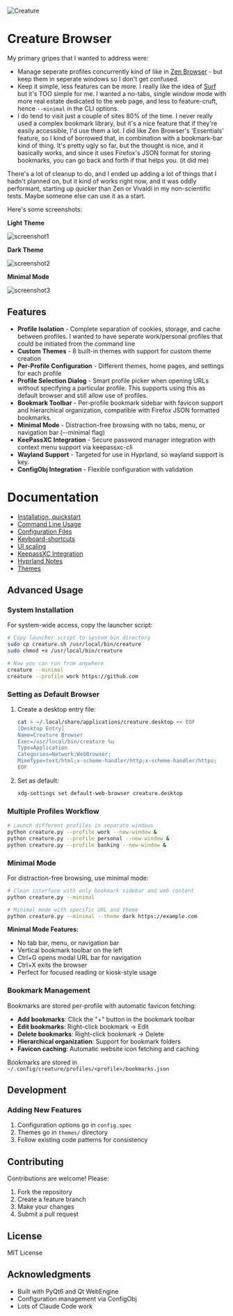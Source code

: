 ![Creature](./img/splash2.png)
# Creature Browser

My primary gripes that I wanted to address were:
- Manage seperate profiles concurrently kind of like in [Zen Browser](https://zen-browser.app/) - but keep them in seperate windows so I don't get confused.
- Keep it simple, less features can be more. I really like the idea of [Surf](https://surf.suckless.org/) but it's TOO simple for me. I wanted a no-tabs, single window mode with more real estate dedicated to the web page, and less to feature-cruft, hence `--minimal` in the CLI options.
- I do tend to visit just a couple of sites 80% of the time. I never really used a complex bookmark library, but it's a nice feature that if they're easily accessible, I'd use them a lot. I did like Zen Browser's 'Essentials' feature, so I kind of borrowed that, in combination with a bookmark-bar kind of thing. It's pretty ugly so far, but the thought is nice, and it basically works, and since it uses Firefox's JSON format for storing bookmarks, you can go back and forth if that helps you. (it did me)

There's a lot of cleanup to do, and I ended up adding a lot of things that I hadn't planned on, but it kind of works right now, and it was oddly performant, starting up quicker than Zen or Vivaldi in my non-scientific tests. Maybe someone else can use it as a start. 

Here's some screenshots:

**Light Theme**

![screenshot1](./img/screenshot1.png)

**Dark Theme**

![screenshot2](./img/screenshot2.png)

**Minimal Mode**

![screenshot3](./img/screenshot3.png)



## Features

- **Profile Isolation** - Complete separation of cookies, storage, and cache between profiles. I wanted to have seperate work/personal profiles that could be initiated from the command line
- **Custom Themes** - 8 built-in themes with support for custom theme creation
- **Per-Profile Configuration** - Different themes, home pages, and settings for each profile
- **Profile Selection Dialog** - Smart profile picker when opening URLs without specifying a particular profile. This supports using this as default browser and still allow use of profiles. 
- **Bookmark Toolbar** - Per-profile bookmark sidebar with favicon support and hierarchical organization, compatible with Firefox JSON formatted bookmarks. 
- **Minimal Mode** - Distraction-free browsing with no tabs, menu, or navigation bar (--minimal flag)
- **KeePassXC Integration** - Secure password manager integration with context menu support via keepassxc-cli
- **Wayland Support** - Targeted for use in Hyprland, so wayland support is key. 
- **ConfigObj Integration** - Flexible configuration with validation


# Documentation
- [Installation, quickstart](docs/quickstart.md)
- [Command Line Usage](docs/command-line-usage.md)
- [Configuration Files](docs/configuration.md)
- [Keyboard-shortcuts](docs/keyboard-shortcuts.md)
- [UI scaling](docs/ui-scaling.md)
- [KeepassXC Integration](docs/keepassxc-integration.md)
- [Hyprland Notes](docs/hyprland-configuration.md)
- [Themes](docs/themes.md)

## Advanced Usage

### System Installation

For system-wide access, copy the launcher script:

```bash
# Copy launcher script to system bin directory
sudo cp creature.sh /usr/local/bin/creature
sudo chmod +x /usr/local/bin/creature

# Now you can run from anywhere
creature --minimal
creature --profile work https://github.com
```

### Setting as Default Browser

1. Create a desktop entry file:
   ```bash
   cat > ~/.local/share/applications/creature.desktop << EOF
   [Desktop Entry]
   Name=Creature Browser
   Exec=/usr/local/bin/creature %u
   Type=Application
   Categories=Network;WebBrowser;
   MimeType=text/html;x-scheme-handler/http;x-scheme-handler/https;
   EOF
   ```

2. Set as default:
   ```bash
   xdg-settings set default-web-browser creature.desktop
   ```

### Multiple Profiles Workflow

```bash
# Launch different profiles in separate windows
python creature.py --profile work --new-window &
python creature.py --profile personal --new-window &
python creature.py --profile banking --new-window &
```

### Minimal Mode

For distraction-free browsing, use minimal mode:

```bash
# Clean interface with only bookmark sidebar and web content
python creature.py --minimal

# Minimal mode with specific URL and theme
python creature.py --minimal --theme dark https://example.com
```

**Minimal Mode Features:**
- No tab bar, menu, or navigation bar
- Vertical bookmark toolbar on the left
- Ctrl+G opens modal URL bar for navigation
- Ctrl+X exits the browser
- Perfect for focused reading or kiosk-style usage

### Bookmark Management

Bookmarks are stored per-profile with automatic favicon fetching:

- **Add bookmarks**: Click the "+" button in the bookmark toolbar
- **Edit bookmarks**: Right-click bookmark → Edit
- **Delete bookmarks**: Right-click bookmark → Delete
- **Hierarchical organization**: Support for bookmark folders
- **Favicon caching**: Automatic website icon fetching and caching

Bookmarks are stored in `~/.config/creature/profiles/<profile>/bookmarks.json`

## Development

### Adding New Features

1. Configuration options go in `config.spec`
2. Themes go in `themes/` directory
3. Follow existing code patterns for consistency

## Contributing

Contributions are welcome! Please:
1. Fork the repository
2. Create a feature branch
3. Make your changes
4. Submit a pull request

## License

MIT License 

## Acknowledgments

- Built with PyQt6 and Qt WebEngine
- Configuration management via ConfigObj
- Lots of Claude Code work
